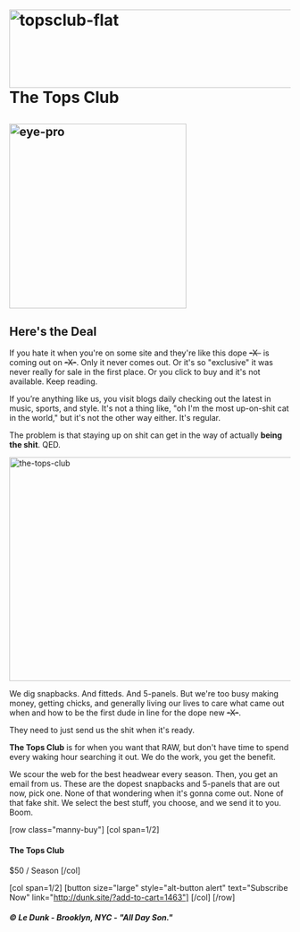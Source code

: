 <h1 class="topsname"><img src="http://media.ledunk.com/img/topsclub-flat.png" alt="topsclub-flat" width="760" height="140" class="topsflat size-full wp-image-1362" />The Tops Club</h1>

<h2 class="eyeproh2"><img src="http://media.ledunk.com/img/eye-pro.png" alt="eye-pro" width="317" height="330" class="eye-pro size-full wp-image-1360" /></h2>

<h2 class="deal"><span>Here's the Deal</span></h2>

If you hate it when you're on some site and they're like this dope <del datetime="2014-01-21T15:13:01+00:00">-X-</del> is coming out on <del datetime="2014-01-21T15:12:28+00:00">-X-</del>. Only it never comes out. Or it's so "exclusive" it was never really for sale in the first place. Or you click to buy and it's not available. Keep reading.

If you’re anything like us, you visit blogs daily checking out the latest in music, sports, and style. It's not a thing like, "oh I'm the most up-on-shit cat in the world," but it's not the other way either. It's regular.

The problem is that staying up on shit can get in the way of actually <strong>being the shit</strong>. QED.

<img src="http://media.ledunk.com/img/the-tops-club.jpg" alt="the-tops-club" width="960" height="400" class="alignnone topsclub size-full wp-image-1521" />

We dig snapbacks. And fitteds. And 5-panels. But  we're too busy making money, getting chicks, and generally living our lives to care what came out when and how to be the first dude in line for the dope new <del datetime="2014-01-21T15:15:46+00:00">-X-</del>.

They need to just send us the shit when it's ready.

<strong>The Tops Club</strong> is for when you want that RAW, but don't have time to spend every waking hour searching it out. We do the work, you get the benefit.

We scour the web for the best headwear every season. Then, you get an email from us. These are the dopest snapbacks and 5-panels that are out now, pick one. None of that wondering when it's gonna come out. None of that fake shit. We select the best stuff, you choose, and we send it to you. Boom.

[row class="manny-buy"]
[col span=1/2]
<h4>The Tops Club</h4>
<span class="price">$50 / Season</span>
[/col]

[col span=1/2]
[button size="large" style="alt-button alert" text="Subscribe Now" link="http://dunk.site/?add-to-cart=1463"]
[/col]
[/row]
 
<h5 class="spidertext">&copy; Le Dunk - Brooklyn, NYC - "All Day Son."</h5>